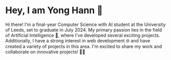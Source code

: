 <h1> Hey, I am Yong Hann 👋 </h1>
Hi there! I'm a final-year Computer Science with AI student at the University of Leeds, set to graduate in July 2024. My primary passion lies in the field of Artificial Intelligence 🤖, where I've developed several exciting projects. Additionally, I have a strong interest in web development 🌐 and have created a variety of projects in this area. I'm excited to share my work and collaborate on innovative projects! 🚀✨
